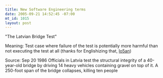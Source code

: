 ```yaml
--- 
title: New Software Engineering terms
date: 2005-09-21 14:52:45 -07:00
mt_id: 1015
layout: post
---
```

"The Latvian Bridge Test"

Meaning: Test case where failure of the test is potentially more harmful than not executing the test at all (thanks for Englishizing that, <A HREF='http://www.livejournal.com/~lo5an'>lo5an</A>)

Source: Sep 20 1986 Officials in Latvia test the structural integrity of a 40-year-old bridge by driving 14 heavy vehicles containing gravel on top of it. A 250-foot span of the bridge collapses, killing ten people
